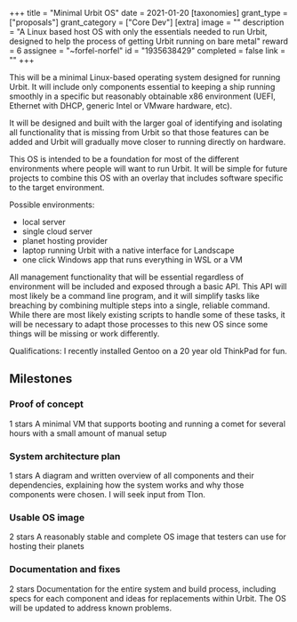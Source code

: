 +++
title = "Minimal Urbit OS"
date = 2021-01-20
[taxonomies]
grant_type = ["proposals"]
grant_category = ["Core Dev"]
[extra]
image = ""
description = "A Linux based host OS with only the essentials needed to run Urbit, designed to help the process of getting Urbit running on bare metal"
reward = 6
assignee = "~forfel-norfel"
id = "1935638429"
completed = false
link = ""
+++

This will be a minimal Linux-based operating system designed for running Urbit. It will include only components essential to keeping a ship running smoothly in a specific but reasonably obtainable x86 environment (UEFI, Ethernet with DHCP, generic Intel or VMware hardware, etc).

It will be designed and built with the larger goal of identifying and isolating all functionality that is missing from Urbit so that those features can be added and Urbit will gradually move closer to running directly on hardware.

This OS is intended to be a foundation for most of the different environments where people will want to run Urbit. It will be simple for future projects to combine this OS with an overlay that includes software specific to the target environment.

Possible environments:
- local server
- single cloud server
- planet hosting provider
- laptop running Urbit with a native interface for Landscape
- one click Windows app that runs everything in WSL or a VM

All management functionality that will be essential regardless of environment will be included and exposed through a basic API. This API will most likely be a command line program, and it will simplify tasks like breaching by combining multiple steps into a single, reliable command. While there are most likely existing scripts to handle some of these tasks, it will be necessary to adapt those processes to this new OS since some things will be missing or work differently.

Qualifications: I recently installed Gentoo on a 20 year old ThinkPad for fun.

## Milestones


### Proof of concept
1 stars
A minimal VM that supports booting and running a comet for several hours with a small amount of manual setup


### System architecture plan
1 stars
A diagram and written overview of all components and their dependencies, explaining how the system works and why those components were chosen. I will seek input from Tlon.


### Usable OS image
2 stars
A reasonably stable and complete OS image that testers can use for hosting their planets


### Documentation and fixes
2 stars
Documentation for the entire system and build process, including specs for each component and ideas for replacements within Urbit. The OS will be updated to address known problems.

    